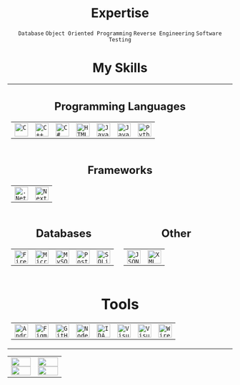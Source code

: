<!DOCTYPE html>
<html lang="en">
<body>
  <h1 align="center">Expertise</h1>
  <div align="center">
    <code>Database</code>
    <code>Object Oriented Programming</code>
    <code>Reverse Engineering</code>
    <code>Software Testing</code>
  </div>
  <h1 align="center">My Skills</h1>
  <div align="center">
    <table>
      <tr>
        <td align="center" width="1024px" colspan="2">
          <h2 align="center">Programming Languages</h2>
            <div align="center">
              <table>
                <tr>
                  <td>
                    <a href="https://www.w3schools.com/c/" target="_blank" rel="noreferrer">
                      <code><img src="https://cdn.jsdelivr.net/gh/devicons/devicon@latest/icons/c/c-original.svg" height="30px" alt="C" title="C"></code>
                    </a>
                  </td>
                  <td>
                    <a href="https://www.w3schools.com/cpp/" target="_blank" rel="noreferrer">
                      <code><img src="https://cdn.jsdelivr.net/gh/devicons/devicon@latest/icons/cplusplus/cplusplus-original.svg" height="30px" alt="C++" title="C++"></code>
                    </a>
                  </td>
                  <td>
                    <a href="https://www.w3schools.com/cs/" target="_blank" rel="noreferrer">
                      <code><img src="https://cdn.jsdelivr.net/gh/devicons/devicon@latest/icons/csharp/csharp-original.svg" height="30px" alt="C#" title="C#"></code>
                    </a>
                  </td>
                  <td>
                    <a href="[https://www.w3schools.com/cs/](https://www.w3schools.com/html/)" target="_blank" rel="noreferrer">
                      <code><img src="https://cdn.jsdelivr.net/gh/devicons/devicon@latest/icons/html5/html5-original.svg" height="30px" alt="HTML5" title="HTML5"></code>
                    </a>
                  </td>
                  <td>
                    <a href="https://www.java.com/en/" target="_blank" rel="noreferrer">
                      <code><img src="https://cdn.jsdelivr.net/gh/devicons/devicon@latest/icons/java/java-original.svg" height="30px" alt="Java" title="Java"></code>
                    </a>
                  </td>
                  <td>
                    <a href="https://www.w3schools.com/js/" target="_blank" rel="noreferrer">
                      <code><img src="https://cdn.jsdelivr.net/gh/devicons/devicon@latest/icons/javascript/javascript-original.svg" height="30px" alt="Javascript" title="Javascript"></code>
                    </a>
                  </td>
                  <td>
                    <a href="https://www.python.org/" target="_blank" rel="noreferrer">
                      <code><img src="https://cdn.jsdelivr.net/gh/devicons/devicon@latest/icons/python/python-original.svg" height="30px" alt="Python" title="Python"></code>
                    </a>
                  </td>
                </tr>
              </table>
            </div>
        </td>
      </tr>
      <tr>
        <td align="center" width="1024px" colspan="2">
          <h2 align="center">Frameworks</h2>
            <div align="center">
              <table>
                <tr>
                  <td>
                    <a href="https://dotnet.microsoft.com/en-us/" target="_blank" rel="noreferrer">
                      <code><img src="https://cdn.jsdelivr.net/gh/devicons/devicon@latest/icons/dot-net/dot-net-original.svg" height="30px" alt=".Net Framework" title=".Net Framework"></code>
                    </a>
                  </td>
                  <td>
                    <a href="https://nextjs.org/" target="_blank" rel="noreferrer">
                      <code><img src="https://cdn.jsdelivr.net/gh/devicons/devicon@latest/icons/nextjs/nextjs-original.svg" height="30px" alt="Next.js" title="Next.js"></code>
                    </a>
                  </td>
                </tr>
              </table>
            </div>
        </td>
      </tr>
      <tr>
        <td align="center" width="50%">
          <h2 align="center">Databases</h2>
          <div align="center">
            <table>
              <tr>
                <td>
                  <a href="https://firebase.google.com/" target="_blank" rel="noreferrer">
                    <code><img src="https://cdn.jsdelivr.net/gh/devicons/devicon@latest/icons/firebase/firebase-original.svg" height="30px" alt="Firebase" title="Firebase"></code>
                  </a>
                </td>
                <td>
                  <a href="https://www.microsoft.com/en-us/sql-server/" target="_blank" rel="noreferrer">
                    <code><img src="https://cdn.jsdelivr.net/gh/devicons/devicon@latest/icons/microsoftsqlserver/microsoftsqlserver-plain.svg" height="30px" alt="Microsoft SQL Server" title="Microsoft SQL Server"></code>
                  </a>
                </td>
                <td>
                  <a href="https://www.mysql.com/" target="_blank" rel="noreferrer">
                    <code><img src="https://cdn.jsdelivr.net/gh/devicons/devicon@latest/icons/mysql/mysql-original.svg" height="30px" alt="MySQL" title="MySQL"></code>
                  </a>
                </td>
                <td>
                  <a href="https://www.postgresql.org/" target="_blank" rel="noreferrer">
                    <code><img src="https://cdn.jsdelivr.net/gh/devicons/devicon@latest/icons/postgresql/postgresql-original.svg" height="30px" alt="PostgreSQL" title="PostgreSQL"></code>
                  </a>
                </td>
                <td>
                  <a href="https://www.sqlite.org/" target="_blank" rel="noreferrer">
                    <code><img src="https://cdn.jsdelivr.net/gh/devicons/devicon@latest/icons/sqlite/sqlite-original.svg" height="30px" alt="SQLite" title="SQLite"></code>
                  </a>
                </td>
              </tr>
            </table>
          </div>
        </td>
        <td align="center" width="50%">
          <h2 align="center">Other</h2>
          <div align="center">
            <table>
              <tr>
                <td>
                  <a href="https://www.w3schools.com/js/js_json_intro.asp" target="_blank" rel="noreferrer">
                    <code><img src="https://cdn.jsdelivr.net/gh/devicons/devicon@latest/icons/json/json-original.svg" height="30px" alt="JSON" title="JSON"></code>
                  </a>
                </td>
                <td>
                  <a href="https://www.w3schools.com/xml/" target="_blank" rel="noreferrer">
                    <code><img src="https://cdn.jsdelivr.net/gh/devicons/devicon@latest/icons/xml/xml-original.svg" height="30px" alt="XML" title="XML"></code>
                  </a>
                </td>
              </tr>
            </table>
          </div>
        </td>
      </tr>
      <tr>
        <td align="center" width="1024px" colspan="2">
          <h1 align="center">Tools</h1>
          <div align="center">
            <table>
              <tr>
                <td>
                  <a href="https://developer.android.com/" target="_blank" rel="noreferrer">
                    <code><img src="https://cdn.jsdelivr.net/gh/devicons/devicon@latest/icons/androidstudio/androidstudio-original.svg" height="30px" alt="Android Studio" title="Android Studio"></code>
                  </a>
                </td>
                <td>
                  <a href="https://www.w3schools.com/js/js_json_intro.asp" target="_blank" rel="noreferrer">
                    <code><img src="https://cdn.jsdelivr.net/gh/devicons/devicon@latest/icons/figma/figma-original.svg" height="30px" alt="Figma" title="Figma"></code>
                  </a>
                </td>
                <td>
                  <a href="https://github.com/" target="_blank" rel="noreferrer">
                    <code><img src="https://skillicons.dev/icons?i=github" height="30px" alt="GitHub" title="GitHub"></code>
                  </a>
                </td>
                <td>
                  <a href="https://nodejs.org/" target="_blank" rel="noreferrer">
                    <code><img src="https://cdn.jsdelivr.net/gh/devicons/devicon@latest/icons/nodejs/nodejs-original.svg" height="30px" alt="Node.js" title="Node.js"></code>
                  </a>
                </td>
                <td>
                  <a href="https://hex-rays.com/" target="_blank" rel="noreferrer">
                    <code><img src="https://hex-rays.com/favicon/android-icon-192x192.png" height="30px" alt="IDA" title="IDA (Hex-Rays)"></code>
                  </a>
                </td>
                <td>
                  <a href="https://visualstudio.microsoft.com/" target="_blank" rel="noreferrer">
                    <code><img src="https://cdn.jsdelivr.net/gh/devicons/devicon@latest/icons/visualstudio/visualstudio-original.svg" height="30px" alt="Visual Studio" title="Visual Studio"></code>
                  </a>
                </td>
                <td>
                  <a href="https://code.visualstudio.com/" target="_blank" rel="noreferrer">
                    <code><img src="https://cdn.jsdelivr.net/gh/devicons/devicon@latest/icons/vscode/vscode-original.svg" height="30px" alt="Visual Studio Code" title="Visual Studio Code"></code>
                  </a>
                </td>
                <td>
                  <a href="https://www.wireshark.org/" target="_blank" rel="noreferrer">
                    <code><img src="https://raw.githubusercontent.com/boundary/wireshark/refs/heads/master/image/wsicon1024.png" height="30px" alt="Wireshark" title="Wireshark"></code>
                  </a>
                </td>
              </tr>
            </table>
          </div>
        </td>
      </tr>
    </table>
  </div>
  <div align="center">
    <table>
      <tr>
        <td align="center" width="50%">
          <a href="https://github.com/lleq6" target="_blank">
            <img width="100%" src="https://readme-stats-plum-two.vercel.app/api?username=lleq6&show_icons=true&include_all_commits=true&theme=dark&count_private=true&bg_color=202225&border_color=202225&icon_color=B266FF"/>
          </a>
          <a href="https://github.com/lleq6" target="_blank">
            <img width="100%" src="https://readme-stats-plum-two.vercel.app/api/top-langs/?username=lleq6&theme=dark&bg_color=202225&layout=compact&border_color=202225&langs_count=10"/>
          </a>
        </td>
        <td align="center" width="50%">
          <a href="https://github.com/lleq6" target="_blank">
            <img width="100%" src="https://github-contributor-stats.vercel.app/api?username=lleq6&limit=5&theme=dark&bg_color=202225&border_color=202225&hide_border=true&stroke=202225&combine_all_yearly_contributions=true"/>
          </a>
          <a href="https://github.com/lleq6" target="_blank">
            <img width="100%" src="https://github-readme-streak-stats.herokuapp.com/?user=lleq6&theme=dark&background=202225&border_color=202225&hide_border=true&stroke=202225"/>
          </a>
        </td>
      </tr>
    </table>
  </div>
</body>
</html>
